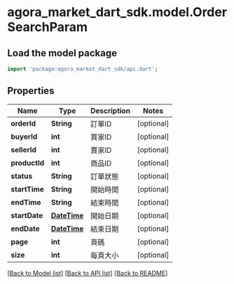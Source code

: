 # agora_market_dart_sdk.model.OrderSearchParam

## Load the model package
```dart
import 'package:agora_market_dart_sdk/api.dart';
```

## Properties
Name | Type | Description | Notes
------------ | ------------- | ------------- | -------------
**orderId** | **String** | 訂單ID | [optional] 
**buyerId** | **int** | 買家ID | [optional] 
**sellerId** | **int** | 賣家ID | [optional] 
**productId** | **int** | 商品ID | [optional] 
**status** | **String** | 訂單狀態 | [optional] 
**startTime** | **String** | 開始時間 | [optional] 
**endTime** | **String** | 結束時間 | [optional] 
**startDate** | [**DateTime**](DateTime.md) | 開始日期 | [optional] 
**endDate** | [**DateTime**](DateTime.md) | 結束日期 | [optional] 
**page** | **int** | 頁碼 | [optional] 
**size** | **int** | 每頁大小 | [optional] 

[[Back to Model list]](../README.md#documentation-for-models) [[Back to API list]](../README.md#documentation-for-api-endpoints) [[Back to README]](../README.md)


